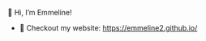 👋 Hi, I’m Emmeline!

- 🌱 Checkout my website: https://emmeline2.github.io/


<!--
I am a current graduate student at Drexel University. 
- 👀 I’m interested in ...
- 🌱 I’m currently learning ...
- 💞️ I’m looking to collaborate on ...
- 📫 How to reach me ...
-->

<!---
emmeline2/emmeline2 is a ✨ special ✨ repository because its `README.md` (this file) appears on your GitHub profile.
You can click the Preview link to take a look at your changes.
--->
